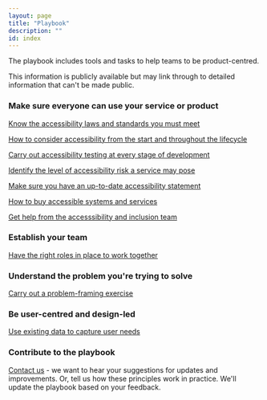 ```yaml
---
layout: page
title: "Playbook"
description: ""
id: index
---
```


The playbook includes tools and tasks to help teams to be product-centred.

This information is publicly available but may link through to detailed information that can't be made public.




<!-- 2. Know the value your product will bring  
[Read more about principle 2](https://ukhomeoffice.github.io/playbook/know-the-value-your-product-will-bring/)-->

<!-- 3. Design with users  
[Read more about principle 3](https://ukhomeoffice.github.io/playbook/be-user-centred/)-->

### Make sure everyone can use your service or product

[Know the accessibility laws and standards you must meet](https://ukhomeoffice.github.io/playbook/accessibility-law/)

[How to consider accessibility from the start and throughout the lifecycle](https://ukhomeoffice.github.io/playbook/accessibility-from-start/)

[Carry out accessibility testing at every stage of development](https://ukhomeoffice.github.io/playbook/accessibility-testing/)

[Identify the level of accessibility risk a service may pose](https://ukhomeoffice.github.io/playbook/accessibility-risk/)

[Make sure you have an up-to-date accessibility statement](https://ukhomeoffice.github.io/playbook/accessibility-statement/)

[How to buy accessible systems and services](https://ukhomeoffice.github.io/playbook/accessibility-buy/)

[Get help from the accesssibility and inclusion team](https://ukhomeoffice.github.io/playbook/accessibility-help/)


### Establish your team  
[Have the right roles in place to work together](https://ukhomeoffice.github.io/playbook/team/)

### Understand the problem you're trying to solve  
[Carry out a problem-framing exercise](https://ukhomeoffice.github.io/playbook/problem-framing/)

### Be user-centred and design-led
[Use existing data to capture user needs](https://ukhomeoffice.github.io/playbook/user-centred/)


<!-- ### Use appropriate delivery methods  
[How effective delivery helps to achieve your outcomes](https://ukhomeoffice.github.io/playbook/delivery-methods/)-->


<!-- 6. Iterate, improve and evaluate  
[Read more about principle 6](https://ukhomeoffice.github.io/playbook/delivery-methods/)-->

<!--7. Meet standards  
[Read more about principle 7](https://ukhomeoffice.github.io/playbook/standards-governance/)-->

<!--9. Collaborate and contribute  
[Read more about principle 9](https://ukhomeoffice.github.io/playbook/collaborate/)-->

<!--10. Share and reuse  
[Read more about principle 10](https://ukhomeoffice.github.io/playbook/share/)-->

<!--11. Keep users safe  
[Read more about principle 11](https://ukhomeoffice.github.io/playbook/safe/)-->

<!--12. Work in the open  
[Read more about principle 12](https://ukhomeoffice.github.io/playbook/open/)-->

<!--13. Choose the right technical approach  
[Read more about principle 13](https://ukhomeoffice.github.io/playbook/platforms-and-technology/)-->






### Contribute to the playbook
[Contact us](https://ukhomeoffice.github.io/playbook/contact/) - we want to hear your suggestions for updates and improvements. Or, tell us how these principles work in practice. We'll update the playbook based on your feedback. 
